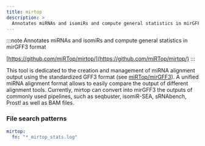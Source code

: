 ```yaml
---
title: mirtop
description: >
  Annotates miRNAs and isomiRs and compute general statistics in mirGFF3 format
---
```


<!--
~~~~~ DO NOT EDIT ~~~~~
This file is autogenerated from the MultiQC module python docstring.
Do not edit the markdown, it will be overwritten.

File path for the source of this content: multiqc/modules/mirtop/mirtop.py
~~~~~~~~~~~~~~~~~~~~~~~
-->

:::note
Annotates miRNAs and isomiRs and compute general statistics in mirGFF3 format

[https://github.com/miRTop/mirtop/](https://github.com/miRTop/mirtop/)
:::

This tool is dedicated to the creation and management of miRNA alignment output using the standardized
GFF3 format (see [miRTop/mirGFF3](https://github.com/miRTop/mirGFF3)).
A unified miRNA alignment format allows to easily compare the output of different alignment tools.
Currently, mirtop can convert into mirGFF3 the outputs of commonly used pipelines, such as seqbuster,
isomiR-SEA, sRNAbench, Prost! as well as BAM files.

### File search patterns

```yaml
mirtop:
  fn: "*_mirtop_stats.log"
```
